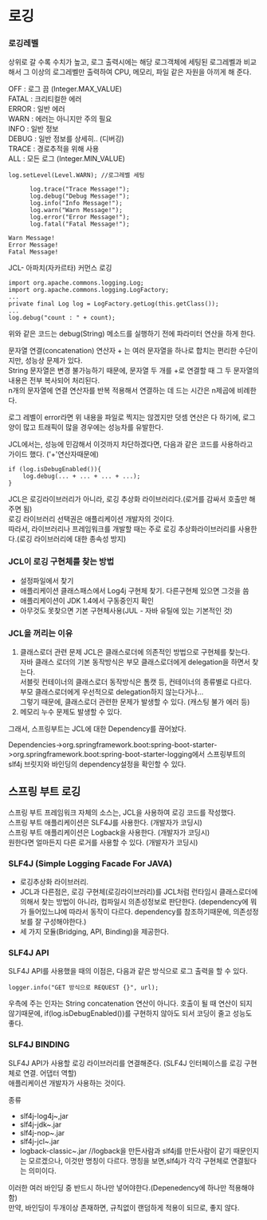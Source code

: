 # 로깅
### 로깅레벨
상위로 갈 수록 수치가 높고, 로그 출력시에는 해당 로그객체에 세팅된 로그레벨과 비교해서 그 이상의 로그레벨만 출력하여 CPU, 메모리, 파일 같은 자원을 아끼게 해 준다.

OFF : 로그 끔  (Integer.MAX_VALUE)  
FATAL : 크리티컬한 에러  
ERROR : 일반 에러  
WARN : 에러는 아니지만 주의 필요  
INFO : 일반 정보  
DEBUG : 일반 정보를 상세히.. (디버깅)  
TRACE : 경로추적을 위해 사용  
ALL : 모든 로그  (Integer.MIN_VALUE)  
```
log.setLevel(Level.WARN); //로그레벨 세팅

      log.trace("Trace Message!");
      log.debug("Debug Message!");
      log.info("Info Message!");
      log.warn("Warn Message!");
      log.error("Error Message!");
      log.fatal("Fatal Message!");
```
```
Warn Message!
Error Message!
Fatal Message!
```
JCL- 아파치(자카르타) 커먼스 로깅
```
import org.apache.commons.logging.Log;
import org.apache.commons.logging.LogFactory;
...
private final Log log = LogFactory.getLog(this.getClass());
...
log.debug("count : " + count);
```
위와 같은 코드는 debug(String) 메소드를 실행하기 전에 파라미터 연산을 하게 한다.

문자열 연결(concatenation) 연산자 + 는 여러 문자열을 하나로 합치는 편리한 수단이지만, 성능상 문제가 있다.  
String 문자열은 변경 불가능하기 때문에, 문자열 두 개를 +로 연결할 때 그 두 문자열의 내용은 전부 복사되어 처리된다.  
n개의 문자열에 연결 연산자를 반복 적용해서 연결하는 데 드는 시간은 n제곱에 비례한다.  

로그 레벨이 error라면 위 내용을 파일로 찍지는 않겠지만 덧셈 연산은 다 하기에, 로그 양이 많고 트래픽이 많을 경우에는 성능차를 유발한다.  

JCL에서는, 성능에 민감해서 이것까지 차단하겠다면, 다음과 같은 코드를 사용하라고 가이드 했다. ('+'연산자때문에)
```
if (log.isDebugEnabled()){
    log.debug(... + ... + ... + ...);
}
```

JCL은 로깅라이브러리가 아니라, 로깅 추상화 라이브러리다.(로거를 감싸서 호출만 해주면 됨)  
로깅 라이브러리 선택권은 애플리케이션 개발자의 것이다.  
따라서, 라이브러리나 프레임워크를 개발할 때는 주로 로깅 추상화라이브러리를 사용한다.(로깅 라이브러리에 대한 종속성 방지)  
### JCL이 로깅 구현체를 찾는 방법
- 설정파일에서 찾기
- 애플리케이션 클래스패스에서 Log4j 구현체 찾기. 다른구현체 있으면 그것을 씀
- 애플리케이션이 JDK 1.4에서 구동중인지 확인
- 아무것도 못찾으면 기본 구현체사용(JUL - 자바 유틸에 있는 기본적인 것)

### JCL을 꺼리는 이유
1. 클래스로더 관련 문제
JCL은 클래스로더에 의존적인 방법으로 구현체를 찾는다.  
자바 클래스 로더의 기본 동작방식은 부모 클래스로더에게 delegation을 하면서 찾는다.  
서블릿 컨테이너의 클래스로더 동작방식은 톰캣 등, 컨테이너의 종류별로 다르다. 부모 클래스로더에게 우선적으로 delegation하지 않는다거나...  
그렇기 때문에, 클래스로더 관련한 문제가 발생할 수 있다. (캐스팅 불가 에러 등)  
2. 메모리 누수 문제도 발생할 수 있다.

그래서, 스프링부트는 JCL에 대한 Dependency를 끊어놨다.

Dependencies->org.springframework.boot:spring-boot-starter->org.springframework.boot:spring-boot-starter-logging에서 스프링부트의 slf4j 브릿지와 바인딩의 dependency설정을 확인할 수 있다.

## 스프링 부트 로깅
스프링 부트 프레임워크 자체의 소스는, JCL을 사용하여 로깅 코드를 작성했다.  
스프링 부트 애플리케이션은 SLF4J를 사용한다. (개발자가 코딩시)  
스프링 부트 애플리케이션은 Logback을 사용한다. (개발자가 코딩시)  
원한다면 얼마든지 다른 로거를 사용할 수 있다. (개발자가 코딩시)  

### SLF4J (Simple Logging Facade For JAVA)
- 로깅추상화 라이브러리.  
- JCL과 다른점은, 로깅 구현체(로깅라이브러리)를 JCL처럼 런타임시 클래스로더에의해서 찾는 방법이 아니라, 컴파일시 의존성정보로 판단한다. (dependency에 뭐가 들어있느냐에 따라서 동작이 다르다. dependency를 참조하기때문에, 의존성정보를 잘 구성해야한다.)
- 세 가지 모듈(Bridging, API, Binding)을 제공한다.


### SLF4J API
SLF4J API를 사용했을 때의 이점은, 다음과 같은 방식으로 로그 출력을 할 수 있다.
```
logger.info("GET 방식으로 REQUEST {}", url);
```
우측에 주는 인자는 String concatenation 연산이 아니다. 호출이 될 때 연산이 되지 않기때문에, if(log.isDebugEnabled())를 구현하지 않아도 되서 코딩이 줄고 성능도 좋다.

### SLF4J BINDING
SLF4J API가 사용할 로깅 라이브러리를 연결해준다. (SLF4J 인터페이스를 로깅 구현체로 연결. 어댑터 역할)  
애플리케이션 개발자가 사용하는 것이다.

종류  
- slf4j-log4j~,jar
- slf4j-jdk~.jar
- slf4j-nop~.jar
- slf4j-jcl~.jar
- logback-classic~.jar //logback을 만든사람과 slf4j를 만든사람이 같기 때문인지는 모르겠으나, 이것만 명칭이 다르다.
명칭을 보면,slf4j가 각각 구현체로 연결됬다는 의미이다.

이러한 여러 바인딩 중 반드시 하나만 넣어야한다.(Depenedency에 하나만 적용해야함)  
만약, 바인딩이 두개이상 존재하면, 규칙없이 랜덤하게 적용이 되므로, 좋지 않다.

